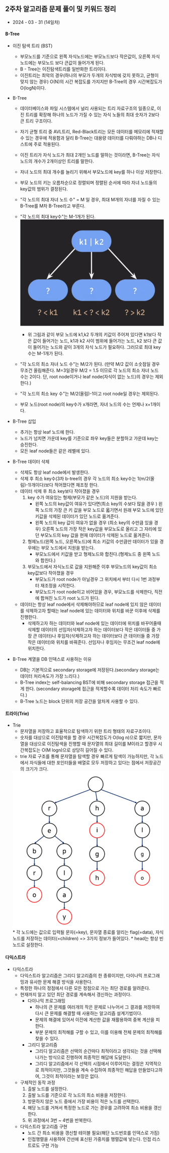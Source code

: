 ## 2주차 알고리즘 문제 풀이 및 키워드 정리  
* 2024 - 03 - 31 (14일차)    


#### B-Tree
* 이진 탐색 트리 (BST) 
    * 부모노드를 기준으로 왼쪽 자식노드에는 부모노드보다 작은값이, 오른쪽 자식노드에는 부모노드 보다 큰값이 들어가게 된다.  
    * B - Tree는 이진탐색트리를 일반화한 트리이다.  
    * 이진트리는 최악의 경우(하나의 부모가 두개의 자식밖에 갖지 못하고, 균형이 맞지 않는 경우) O(N)의 시간 복잡도를 가지지만 B-Tree의 경우 시간복잡도가 O(logN)이다.
* B-Tree
    * 데이터베이스와 파일 시스템에서 널리 사용되는 트리 자료구조의 일종으로, 이진 트리를 확장해 하나의 노드가 가질 수 있는 자식 노들의 최대 숫자가 2보다 큰 트리 구조이다.  
    * 자기 균형 트리 중 AVL트리, Red-Black트리는 모든 데이터를 메모리에 적재할 수 있는 경우에 적용함과 달리 B-Tree는 대용량 데이터를 다뤄야하는 DB나 디스트에 주로 적용된다.  
    * 이진 트리가 자식 노드가 최대 2개인 노드를 말하는 것이라면, B-Tree는 자식 노드의 개수가 2개이상인 트리를 말한다.  
    * 자녀 노드의 최대 개수를 늘리기 위해서 부모노드에 key를 하나 이상 저장한다.  
    * 부모 노드의 키는 오름차순으로 정렬되며 정렬된 순서에 따라 자녀 노드들의 key값의 범위가 결정된다.   
    * "각 노드의 최대 자녀 노드 수" = M 일 경우, 최대 M개의 자녀를 자질 수 있는 B-Tree를 M차 B-Tree라고 부른다.  
    * "각 노드의 최대 key수"는 M-1개가 된다.  
        <img src="./img/image4.jpg">   

        * 위 그림과 같이 부모 노드에 k1,k2 두개의 키값이 주어져 있다면 k1보다 작은 값이 들어가는 노드, k1과 k2 사이 범위에 들어가는 노드, k2 보다 큰 값이 들어가는 노드와 같이 3개의 자식 노드가 필요하다. 그러므로 최대 key수는 M-1개가 된다.  
    * "각 노드의 최소 자녀 노드 수"는 M/2가 된다. (만약 M/2 값이 소숫점일 경우 무조건 올림해준다. M=3일경우 M/2 = 1.5 이므로 각 노드의 최소 자녀 노드 수는 2이다. 단, root node이거나 leaf node(자식이 없는 노드)의 경우는 제외한다.)   
    * "각 노드의 최소 key 수"는 M/2(올림)-1이고 root node일 경우는 제외된다.  
    * 부모 노드(root node)의 key수가 x개라면, 자녀 노드의 수는 언제나 x+1개이다.  

* B-Tree 삽입  
    * 추가는 항상 leaf 노드에 한다.  
    * 노드가 넘치면 가운데 key를 기준으로 좌우 key들은 분할하고 가운데 key는 승진한다.  
    * 모든 leaf node들은 같은 레벨에 있다.   
  
* B-Tree 데이터 삭제  
    * 삭제도 항상 leaf node에서 발생한다.  
    * 삭제 후 최소 key수(3차 b-tree의 경우 각 노드의 최소 key수는 1(m/2(올림)-1)개이다)보다 적어졌다면 재조정 한다.  
    * 데이터 삭제 후 최소 key보다 작아졌을 경우  
        1)  key 수가 여유있는 형제(부모가 같은 노드)의 지원을 받는다.  
            * 왼쪽 노드의 key값이 여유가 있다면(최소 key의 수보다 많을 경우 ) 왼쪽 노드의 가장 큰 키 값을 부모 노드로 옯기면서 원래 부모 노드에 있던 키값을 삭제된 데이터가 있던 노드로 옮겨준다.  
            * 왼쪽 노드의 key 값이 여유가 없을 경우 (최소 key의 수만큼 있을 경우) 오른쪽 노드의 가장 작은 key값을 부모노도로 올리고 그 자리에 있던 부모노드의 key 값을 현재 데이터가 삭제된 노드로 옮겨준다.  
        2) 형제노드(왼쪽 노드, 오른쪽노드)에 최소 키값의 수만큼만 데이터가 있을 경우에는 부모 노드에서 지원을 받는다.  
            * 부모노드에서 키값을 받고 형제노드와 합친다.(형제노드 중 왼쪽 노드와 합친다.)  
        3) 부모노드에서 자식노드로 값을 지원해준 이후 부모노드의 key값이 최소 key값보다 작아졌을 경우 
            * 부모노드가 root node가 아닐경우 그 위치에서 부터 다시 1번 과정부터 재조정을 시작한다.   
            * 부모노드가 root node이고 비어있을 경우, 부모노드를 삭제한다, 직전에 합쳐진 노드가 root 노드가 된다.  
    * 데이터는 항상 leaf node에서 삭제해야하므로 leaf node에 있지 않은 데이터를 삭제하고자 할때는 leaf node에 있는 데이터와 위치를 바꾼 이후에 삭제를 진행한다.  
        * 삭제하고자 하는 데이터와 leaf node에 있는 데이터에 위치를 바꾸어줄때 삭제할 데이터의 선임자(삭제하고자 하는 데이터보다 작은 데이터들 중 가장 큰 데이터)나 후임자(삭제하고자 하는 데이터보다 큰 데이터들 중 가장 작은 데이터)와 위치를 바꿔준다.  선임자나 후임자는 무조건 leaf node에 위치한다.  

* B-Tree 계열을 DB 인덱스로 사용하는 이유  
    * DB는 기본적으로 secondary storage에 저장된다.(secondary storage는 데이터 처리속도가 가장 느리다.)  
    * B-Tree index는 self-balancing BST에 비해 secondary storage 접근을 적게 한다. (secondary storage에 접근을 적게할수록 데이터 처리 속도가 빠르다.)  
    * B-Tree 노드는 block 단위의 저장 공간을 알차게 사용할 수 있다.   


#### 트라이(Trie)  
* Trie   
    * 문자열을 저장하고 효율적으로 탐색하기 위한 트리 형태의 자료구조이다.  
    * 숫자를 대상으로 이진탐색을 할 경우 시간복잡도가 O(log n)으로 짧지만, 문자열을 대상으로 이진탐색을 진행할 때 문자열의 최대 길이를 M이라고 할경우 시간복잡도는 O(M logn)으로 상당히 길어질 수 있다.  
    * trie 자료 구조를 통해 문자열을 탐색할 경우 빠르게 탐색이 가능하지만, 각 노드에서 자식들에 대한 포인터들을 배열로 모두 저장하고 있다는 점에서 저장공간의 크기가 크다.   
    <img src="./img/image5.png">   
    * 각 노드에는 값으로 입력될 문자(=key), 문자열 종료를 알리는 flag(=data), 자식노드를 저장하는 데이터(=children) => 3가지 정보가 들어있다.  
    * head는 항상 빈 노드로 설정한다.   

#### 다익스트라
* 다익스트라   
    * 다익스트라 알고리즘은 그리디 알고리즘의 한 종류이지만, 다이나믹 프로그래밍과 유사한 문제 해결 방식을 사용한다. 
    * 특정한 하나의 정점에서 다른 모든 정점으로 가는 최단 경로를 알려준다.  
    * 현재까지 알고 있던 최단 경로를 계속해서 갱신하는 과정이다.    
        * 다이나믹 프로그래밍  
            * 하나의 큰 문제를 여러개의 작은 문제로 나누어서 그 결과를 저장하여 다시 큰 문제를 해결할 때 사용하는 알고리즘 설계기법이다.  
            * 문제의 해결에 있어서 이전에 계산한 값을 재활용하여 중복 계산을 피한다.   
            * 부분 문제의 최적해를 구할 수 있고, 이를 이용해 전체 문제의 최적해를 찾을 수 있다.  
        * 그리디 알고리즘   
            * 그리디 알고리즘은 선택의 순간마다 최적이라고 생각되는 것을 선택해 나가는 방식으로 진행하여 최종적인 해답에 도달한다.  
            * 그리디 알고리즘에서 각 선택의 시점에서 이루어지는 결정은 지역적으로 최적이지만, 그것들을 계속 수집하여 최종적인 해답을 만들었다고하여, 그것이 최적이라는 보장은 없다.  
    * 구체적인 동작 과정   
        1) 출발 노드를 설정한다.  
        2) 출발 노드를 기준으로 각 노드의 최소 비용을 저장한다.  
        3) 방문하지 않은 노드 중에서 가장 비용이 적은 노드를 선택한다.  
        4) 해당 노드를 거쳐서 특정한 노드로 가는 경우를 고려하여 최소 비용을 갱신한다.  
        5) 위 과정에서 3번 ~ 4번을 반복한다.  
    * 다익스트라 알고리즘 구현   
        * 노드 간 최소 비용을 갱신할 테이블 필요(해단 노드번호를 인덱스로 가짐)  
        * 인접행렬을 사용하여 간선에 표신된 가중치를 행렬값에 넣는다. 인접 리스트로도 구현 가능   
